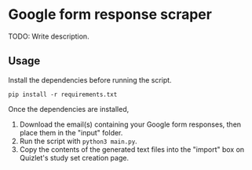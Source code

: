 # Google form response scraper

TODO: Write description.

## Usage

Install the dependencies before running the script.

```
pip install -r requirements.txt
```

Once the dependencies are installed,

1. Download the email(s) containing your Google form responses, then place them in the "input" folder.
2. Run the script with `python3 main.py`.
3. Copy the contents of the generated text files into the "import" box on Quizlet's study set creation page.